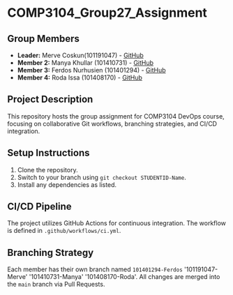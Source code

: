 # COMP3104_Group27_Assignment
## Group Members
- **Leader:** Merve Coskun(101191047) - [GitHub](https://github.com/ardacmerve)
- **Member 2:** Manya Khullar (101410731) - [GitHub](https://github.com/ManyaKhullar)
- **Member 3:** Ferdos Nurhusien (101401294) - [GitHub](https://github.com/Feduyaz)
- **Member 4:** Roda Issa (101408170) - [GitHub](https://github.com/Roda152)
## Project Description
This repository hosts the group assignment for COMP3104 DevOps course, focusing on 
collaborative Git workflows, branching strategies, and CI/CD integration.
## Setup Instructions
1. Clone the repository.
2. Switch to your branch using `git checkout STUDENTID-Name`.
3. Install any dependencies as listed.
## CI/CD Pipeline
The project utilizes GitHub Actions for continuous integration. The workflow is defined 
in `.github/workflows/ci.yml`.
## Branching Strategy
Each member has their own branch named `101401294-Ferdos` '101191047-Merve' '101410731-Manya' '101408170-Roda'. All changes are
merged into the `main` branch via Pull Requests.
